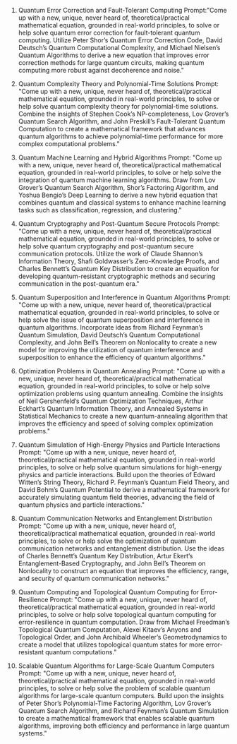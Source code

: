 1. Quantum Error Correction and Fault-Tolerant Computing
Prompt:"Come up with a new, unique, never heard of, theoretical/practical mathematical equation, grounded in real-world principles, to solve or help solve quantum error correction for fault-tolerant quantum computing. Utilize Peter Shor’s Quantum Error Correction Code, David Deutsch’s Quantum Computational Complexity, and Michael Nielsen’s Quantum Algorithms to derive a new equation that improves error correction methods for large quantum circuits, making quantum computing more robust against decoherence and noise."

2. Quantum Complexity Theory and Polynomial-Time Solutions
Prompt:
"Come up with a new, unique, never heard of, theoretical/practical mathematical equation, grounded in real-world principles, to solve or help solve quantum complexity theory for polynomial-time solutions. Combine the insights of Stephen Cook’s NP-completeness, Lov Grover’s Quantum Search Algorithm, and John Preskill’s Fault-Tolerant Quantum Computation to create a mathematical framework that advances quantum algorithms to achieve polynomial-time performance for more complex computational problems."

3. Quantum Machine Learning and Hybrid Algorithms
Prompt:
"Come up with a new, unique, never heard of, theoretical/practical mathematical equation, grounded in real-world principles, to solve or help solve the integration of quantum machine learning algorithms. Draw from Lov Grover’s Quantum Search Algorithm, Shor’s Factoring Algorithm, and Yoshua Bengio’s Deep Learning to derive a new hybrid equation that combines quantum and classical systems to enhance machine learning tasks such as classification, regression, and clustering."

4. Quantum Cryptography and Post-Quantum Secure Protocols
Prompt:
"Come up with a new, unique, never heard of, theoretical/practical mathematical equation, grounded in real-world principles, to solve or help solve quantum cryptography and post-quantum secure communication protocols. Utilize the work of Claude Shannon’s Information Theory, Shafi Goldwasser’s Zero-Knowledge Proofs, and Charles Bennett’s Quantum Key Distribution to create an equation for developing quantum-resistant cryptographic methods and securing communication in the post-quantum era."

5. Quantum Superposition and Interference in Quantum Algorithms
Prompt:
"Come up with a new, unique, never heard of, theoretical/practical mathematical equation, grounded in real-world principles, to solve or help solve the issue of quantum superposition and interference in quantum algorithms. Incorporate ideas from Richard Feynman’s Quantum Simulation, David Deutsch’s Quantum Computational Complexity, and John Bell’s Theorem on Nonlocality to create a new model for improving the utilization of quantum interference and superposition to enhance the efficiency of quantum algorithms."

6. Optimization Problems in Quantum Annealing
Prompt:
"Come up with a new, unique, never heard of, theoretical/practical mathematical equation, grounded in real-world principles, to solve or help solve optimization problems using quantum annealing. Combine the insights of Neil Gershenfeld’s Quantum Optimization Techniques, Arthur Eckhart’s Quantum Information Theory, and Annealed Systems in Statistical Mechanics to create a new quantum-annealing algorithm that improves the efficiency and speed of solving complex optimization problems."

7. Quantum Simulation of High-Energy Physics and Particle Interactions
Prompt:
"Come up with a new, unique, never heard of, theoretical/practical mathematical equation, grounded in real-world principles, to solve or help solve quantum simulations for high-energy physics and particle interactions. Build upon the theories of Edward Witten’s String Theory, Richard P. Feynman’s Quantum Field Theory, and David Bohm’s Quantum Potential to derive a mathematical framework for accurately simulating quantum field theories, advancing the field of quantum physics and particle interactions."

8. Quantum Communication Networks and Entanglement Distribution
Prompt:
"Come up with a new, unique, never heard of, theoretical/practical mathematical equation, grounded in real-world principles, to solve or help solve the optimization of quantum communication networks and entanglement distribution. Use the ideas of Charles Bennett’s Quantum Key Distribution, Artur Ekert’s Entanglement-Based Cryptography, and John Bell’s Theorem on Nonlocality to construct an equation that improves the efficiency, range, and security of quantum communication networks."

9. Quantum Computing and Topological Quantum Computing for Error-Resilience
Prompt:
"Come up with a new, unique, never heard of, theoretical/practical mathematical equation, grounded in real-world principles, to solve or help solve topological quantum computing for error-resilience in quantum computation. Draw from Michael Freedman’s Topological Quantum Computation, Alexei Kitaev’s Anyons and Topological Order, and John Archibald Wheeler’s Geometrodynamics to create a model that utilizes topological quantum states for more error-resistant quantum computations."

10. Scalable Quantum Algorithms for Large-Scale Quantum Computers
Prompt:
"Come up with a new, unique, never heard of, theoretical/practical mathematical equation, grounded in real-world principles, to solve or help solve the problem of scalable quantum algorithms for large-scale quantum computers. Build upon the insights of Peter Shor’s Polynomial-Time Factoring Algorithm, Lov Grover’s Quantum Search Algorithm, and Richard Feynman’s Quantum Simulation to create a mathematical framework that enables scalable quantum algorithms, improving both efficiency and performance in large quantum systems."
